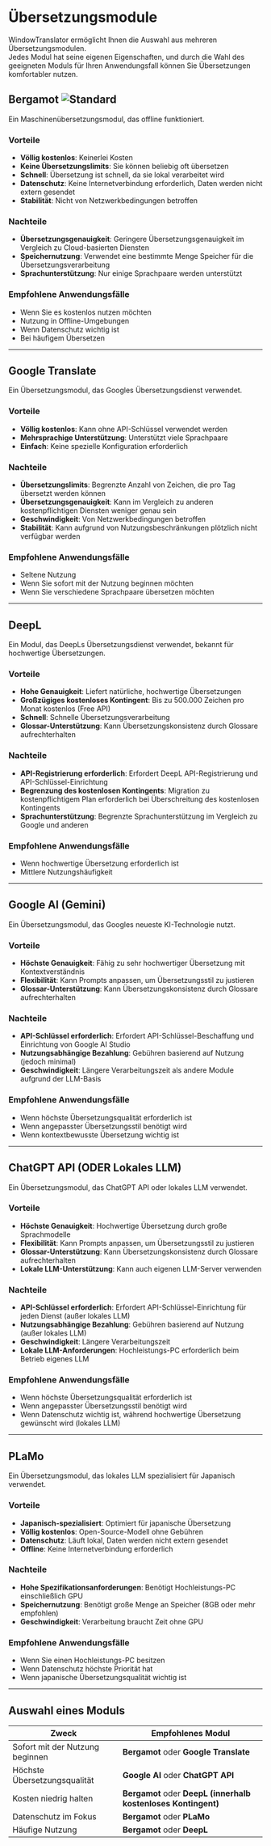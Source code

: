 # Übersetzungsmodule

WindowTranslator ermöglicht Ihnen die Auswahl aus mehreren Übersetzungsmodulen.  
Jedes Modul hat seine eigenen Eigenschaften, und durch die Wahl des geeigneten Moduls für Ihren Anwendungsfall können Sie Übersetzungen komfortabler nutzen.

## Bergamot ![Standard](https://img.shields.io/badge/Standard-brightgreen)

Ein Maschinenübersetzungsmodul, das offline funktioniert.

### Vorteile
- **Völlig kostenlos**: Keinerlei Kosten
- **Keine Übersetzungslimits**: Sie können beliebig oft übersetzen
- **Schnell**: Übersetzung ist schnell, da sie lokal verarbeitet wird
- **Datenschutz**: Keine Internetverbindung erforderlich, Daten werden nicht extern gesendet
- **Stabilität**: Nicht von Netzwerkbedingungen betroffen

### Nachteile
- **Übersetzungsgenauigkeit**: Geringere Übersetzungsgenauigkeit im Vergleich zu Cloud-basierten Diensten
- **Speichernutzung**: Verwendet eine bestimmte Menge Speicher für die Übersetzungsverarbeitung
- **Sprachunterstützung**: Nur einige Sprachpaare werden unterstützt

### Empfohlene Anwendungsfälle
- Wenn Sie es kostenlos nutzen möchten
- Nutzung in Offline-Umgebungen
- Wenn Datenschutz wichtig ist
- Bei häufigem Übersetzen

---

## Google Translate

Ein Übersetzungsmodul, das Googles Übersetzungsdienst verwendet.

### Vorteile
- **Völlig kostenlos**: Kann ohne API-Schlüssel verwendet werden
- **Mehrsprachige Unterstützung**: Unterstützt viele Sprachpaare
- **Einfach**: Keine spezielle Konfiguration erforderlich

### Nachteile
- **Übersetzungslimits**: Begrenzte Anzahl von Zeichen, die pro Tag übersetzt werden können
- **Übersetzungsgenauigkeit**: Kann im Vergleich zu anderen kostenpflichtigen Diensten weniger genau sein
- **Geschwindigkeit**: Von Netzwerkbedingungen betroffen
- **Stabilität**: Kann aufgrund von Nutzungsbeschränkungen plötzlich nicht verfügbar werden

### Empfohlene Anwendungsfälle
- Seltene Nutzung
- Wenn Sie sofort mit der Nutzung beginnen möchten
- Wenn Sie verschiedene Sprachpaare übersetzen möchten

---

## DeepL

Ein Modul, das DeepLs Übersetzungsdienst verwendet, bekannt für hochwertige Übersetzungen.

### Vorteile
- **Hohe Genauigkeit**: Liefert natürliche, hochwertige Übersetzungen
- **Großzügiges kostenloses Kontingent**: Bis zu 500.000 Zeichen pro Monat kostenlos (Free API)
- **Schnell**: Schnelle Übersetzungsverarbeitung
- **Glossar-Unterstützung**: Kann Übersetzungskonsistenz durch Glossare aufrechterhalten

### Nachteile
- **API-Registrierung erforderlich**: Erfordert DeepL API-Registrierung und API-Schlüssel-Einrichtung
- **Begrenzung des kostenlosen Kontingents**: Migration zu kostenpflichtigem Plan erforderlich bei Überschreitung des kostenlosen Kontingents
- **Sprachunterstützung**: Begrenzte Sprachunterstützung im Vergleich zu Google und anderen

### Empfohlene Anwendungsfälle
- Wenn hochwertige Übersetzung erforderlich ist
- Mittlere Nutzungshäufigkeit

---

## Google AI (Gemini)

Ein Übersetzungsmodul, das Googles neueste KI-Technologie nutzt.

### Vorteile
- **Höchste Genauigkeit**: Fähig zu sehr hochwertiger Übersetzung mit Kontextverständnis
- **Flexibilität**: Kann Prompts anpassen, um Übersetzungsstil zu justieren
- **Glossar-Unterstützung**: Kann Übersetzungskonsistenz durch Glossare aufrechterhalten

### Nachteile
- **API-Schlüssel erforderlich**: Erfordert API-Schlüssel-Beschaffung und Einrichtung von Google AI Studio
- **Nutzungsabhängige Bezahlung**: Gebühren basierend auf Nutzung (jedoch minimal)
- **Geschwindigkeit**: Längere Verarbeitungszeit als andere Module aufgrund der LLM-Basis

### Empfohlene Anwendungsfälle
- Wenn höchste Übersetzungsqualität erforderlich ist
- Wenn angepasster Übersetzungsstil benötigt wird
- Wenn kontextbewusste Übersetzung wichtig ist

---

## ChatGPT API (ODER Lokales LLM)

Ein Übersetzungsmodul, das ChatGPT API oder lokales LLM verwendet.

### Vorteile
- **Höchste Genauigkeit**: Hochwertige Übersetzung durch große Sprachmodelle
- **Flexibilität**: Kann Prompts anpassen, um Übersetzungsstil zu justieren
- **Glossar-Unterstützung**: Kann Übersetzungskonsistenz durch Glossare aufrechterhalten
- **Lokale LLM-Unterstützung**: Kann auch eigenen LLM-Server verwenden

### Nachteile
- **API-Schlüssel erforderlich**: Erfordert API-Schlüssel-Einrichtung für jeden Dienst (außer lokales LLM)
- **Nutzungsabhängige Bezahlung**: Gebühren basierend auf Nutzung (außer lokales LLM)
- **Geschwindigkeit**: Längere Verarbeitungszeit
- **Lokale LLM-Anforderungen**: Hochleistungs-PC erforderlich beim Betrieb eigenes LLM

### Empfohlene Anwendungsfälle
- Wenn höchste Übersetzungsqualität erforderlich ist
- Wenn angepasster Übersetzungsstil benötigt wird
- Wenn Datenschutz wichtig ist, während hochwertige Übersetzung gewünscht wird (lokales LLM)

---

## PLaMo

Ein Übersetzungsmodul, das lokales LLM spezialisiert für Japanisch verwendet.

### Vorteile
- **Japanisch-spezialisiert**: Optimiert für japanische Übersetzung
- **Völlig kostenlos**: Open-Source-Modell ohne Gebühren
- **Datenschutz**: Läuft lokal, Daten werden nicht extern gesendet
- **Offline**: Keine Internetverbindung erforderlich

### Nachteile
- **Hohe Spezifikationsanforderungen**: Benötigt Hochleistungs-PC einschließlich GPU
- **Speichernutzung**: Benötigt große Menge an Speicher (8GB oder mehr empfohlen)
- **Geschwindigkeit**: Verarbeitung braucht Zeit ohne GPU

### Empfohlene Anwendungsfälle
- Wenn Sie einen Hochleistungs-PC besitzen
- Wenn Datenschutz höchste Priorität hat
- Wenn japanische Übersetzungsqualität wichtig ist

---

## Auswahl eines Moduls

| Zweck                          | Empfohlenes Modul                         |
| ------------------------------ | ----------------------------------------- |
| Sofort mit der Nutzung beginnen | **Bergamot** oder **Google Translate**  |
| Höchste Übersetzungsqualität  | **Google AI** oder **ChatGPT API**       |
| Kosten niedrig halten         | **Bergamot** oder **DeepL (innerhalb kostenloses Kontingent)** |
| Datenschutz im Fokus          | **Bergamot** oder **PLaMo**              |
| Häufige Nutzung               | **Bergamot** oder **DeepL**              |
